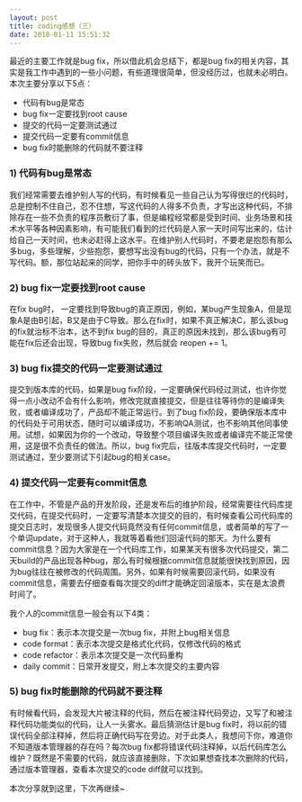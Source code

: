 ```yaml
---
layout: post
title: coding感想（三）
date: 2018-01-11 15:51:32
---
```


最近的主要工作就是bug fix，所以借此机会总结下，都是bug fix的相关内容，其实是我工作中遇到的一些小问题，有些道理很简单，但没经历过，也就未必明白。本次主要分享以下5点：

- 代码有bug是常态
- bug fix一定要找到root cause
- 提交的代码一定要测试通过
- 提交代码一定要有commit信息
- bug fix时能删除的代码就不要注释

### 1) 代码有bug是常态

我们经常需要去维护别人写的代码，有时候看见一些自己认为写得很烂的代码时，总是控制不住自己，忍不住想，写这代码的人得多不负责，才写出这种代码，不排除存在一些不负责的程序员敷衍了事，但是编程经常都是受到时间、业务场景和技术水平等各种因素影响，有可能我们看到的烂代码是人家一天时间写出来的，估计给自己一天时间，也未必赶得上这水平。在维护别人代码时，不要老是抱怨有那么多bug，多些理解，少些抱怨，要想写出没有bug的代码，只有一个办法，就是不写代码。额，那位站起来的同学，把你手中的砖头放下，我开个玩笑而已。

### 2) bug fix一定要找到root cause

在fix bug时， 一定要找到导致bug的真正原因，例如，某bug产生现象A，但是现象A是由B引起，B又是由于C导致。那么在fix时，如果不真正解决C，那么该bug的fix就治标不治本，达不到fix bug的目的，真正的原因未找到，那么该bug有可能在fix后还会出现，导致bug fix失败，然后就会 reopen += 1。

### 3) bug fix提交的代码一定要测试通过

提交到版本库的代码，如果是bug fix阶段，一定要确保代码经过测试，也许你觉得一点小改动不会有什么影响，修改完就直接提交，但是往往等待你的是编译失败，或者编译成功了，产品却不能正常运行。到了bug fix阶段，要确保版本库中的代码处于可用状态，随时可以编译成功，不影响QA测试，也不影响其他同事使用。试想，如果因为你的一个改动，导致整个项目编译失败或者编译完不能正常使用，这是很不负责任的做法。所以，bug fix完后，往版本库提交代码时，一定要测试通过，至少要测试下引起bug的相关case。

### 4) 提交代码一定要有commit信息

在工作中，不管是产品的开发阶段，还是发布后的维护阶段，经常需要往代码库提交代码，在提交代码时，一定要写清楚本次提交的目的，有时候查看公司代码库的提交日志时，发现很多人提交代码竟然没有任何commit信息，或者简单的写了一个单词update，对于这种人，我就等着看他们回滚代码的那天。为什么要有commit信息？因为大家是在一个代码库工作，如果某天有很多次代码提交，第二天build的产品出现各种bug，那么有时候根据commit信息就能很快找到原因，因为bug往往在被修改的代码周围。另外，如果有时候需要回滚代码，如果没有commit信息，需要去仔细查看每次提交的diff才能确定回滚版本，实在是太浪费时间了。

我个人的commit信息一般会有以下4类：

- bug fix：表示本次提交是一次bug fix，并附上bug相关信息
- code format：表示本次提交是格式化代码，仅修改代码的格式
- code refactor：表示本次提交是一次代码重构
- daily commit：日常开发提交，附上本次提交的主要内容

### 5) bug fix时能删除的代码就不要注释

有时候看代码，会发现大片被注释的代码，然后在被注释代码旁边，又写了和被注释代码功能类似的代码，让人一头雾水。最后猜测估计是bug fix时，将以前的错误代码全部注释掉，然后将正确代码写在旁边。对于此类人，我想问下你，难道你不知道版本管理器的存在吗？每次bug fix都将错误代码注释掉，以后代码库怎么维护？既然是不需要的代码，就应该直接删除，下次如果想查找本次删除的代码，通过版本管理器，查看本次提交的code diff就可以找到。

本次分享就到这里，下次再继续~
